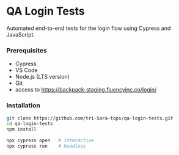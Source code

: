# QA Login Tests

Automated end-to-end tests for the login flow using Cypress and JavaScript.

### Prerequisites
- Cypress
- VS Code
- Node.js (LTS version)
- Git
- access to https://backpack-staging.fluencyinc.co/login/


### Installation
```bash
git clone https://github.com/tri-Sara-tops/qa-login-tests.git
cd qa-login-tests
npm install

npx cypress open   # interactive
npx cypress run    # headless


